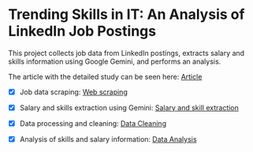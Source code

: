 # Trending Skills in IT: An Analysis of LinkedIn Job Postings

This project collects job data from LinkedIn postings, extracts salary and skills information using Google Gemini, and performs an analysis.

The article with the detailed study can be seen here: [Article]()

- [X] Job data scraping: [Web scraping](1_job_scraper.ipynb)

- [X] Salary and skills extraction using Gemini: [Salary and skill extraction](2_Gemini_skills_and_salary_extraction.ipynb)

- [X] Data processing and cleaning: [Data Cleaning](3_job_data_cleanup.ipynb)

- [X] Analysis of skills and salary information: [Data Analysis](4_data_analysis.ipynb)
